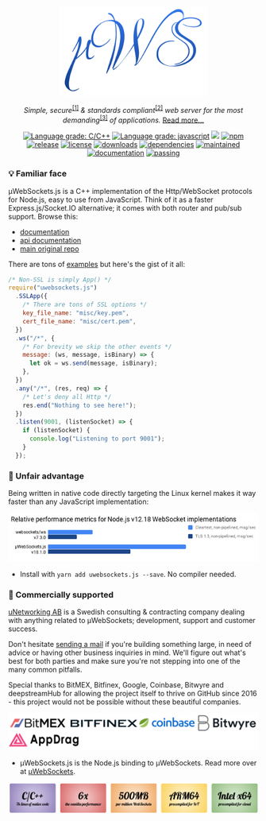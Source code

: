 <div style="text-align: center;">
  <img src="https://github.com/Prozi/uwebsockets.js/raw/master/misc/logo-flat.svg" height="180" />
  
  <br/>
  
  <i>Simple, secure</i><sup><a href="https://github.com/uNetWorking/uWebSockets/tree/master/fuzzing#fuzz-testing-of-various-parsers-and-mocked-examples">[1]</a></sup>
  <i> & standards compliant</i><sup><a href="https://unetworking.github.io/uWebSockets.js/report.pdf">[2]</a></sup>
  <i> web server for the most demanding</i><sup><a href="https://github.com/uNetWorking/uWebSockets/tree/master/benchmarks#benchmark-driven-development">[3]</a></sup>
  <i> of applications.</i> <a href="https://github.com/uNetWorking/uWebSockets/blob/master/misc/READMORE.md">Read more...</a>

<a href="https://lgtm.com/projects/g/uNetworking/uWebSockets.js/context:cpp?style=flat-square"><img alt="Language grade: C/C++" src="https://img.shields.io/lgtm/grade/cpp/g/uNetworking/uWebSockets.js.svg?logo=lgtm&logoWidth=18?style=flat-square"/></a>
<a href="https://lgtm.com/projects/g/Prozi/uwebsockets.js/context:javascript?style=flat-square"><img alt="Language grade: javascript" src="https://img.shields.io/lgtm/grade/javascript/g/Prozi/uwebsockets.js.svg?logo=lgtm&logoWidth=18?style=flat-square"/></a>
<a href="https://www.codacy.com/manual/jacekpietal/uwebsockets.js?utm_source=github.com&amp;utm_medium=referral&amp;utm_content=Prozi/uwebsockets.js&amp;utm_campaign=Badge_Grade"><img src="https://app.codacy.com/project/badge/Grade/8b80efd8b6de4fbb837cf60ddaabc78c"/></a>
<a href="https://www.npmjs.com/package/Prozi/uwebsockets.js"><img src="https://img.shields.io/npm/v/uwebsockets.js.svg?style=flat-square" alt="npm" /></a>
<a href="https://github.com/Prozi/uwebsockets.js"><img src="https://img.shields.io/github/release/Prozi/uwebsockets.js.svg?style=flat-square" alt="release" /></a>
<a href="https://github.com/Prozi/uwebsockets.js/blob/master/LICENSE"><img src="https://img.shields.io/npm/l/uwebsockets.js.svg?style=flat-square" alt="license" /></a>
<a href="https://www.npmjs.com/package/Prozi/uwebsockets.js"><img src="https://img.shields.io/npm/dt/uwebsockets.js.svg?style=flat-square" alt="downloads" /></a>
<a href="https://david-dm.org/Prozi/uwebsockets.js"><img src="https://david-dm.org/Prozi/uwebsockets.js.svg?style=flat-square" alt="dependencies" /></a>
<a href="https://github.com/Prozi/uwebsockets.js/graphs/commit-activity"><img src="https://img.shields.io/maintenance/yes/2020.svg?style=flat-square" alt="maintained" /></a>
<a href="https://onury.io/docma"><img src="https://img.shields.io/badge/docs%20by-docma-c27cf4.svg?docs%20by=docma&style=flat-square" alt="documentation" /></a>
<a href="https://circleci.com/gh/Prozi/uwebsockets.js" alt="circleci"><img src="https://circleci.com/gh/Prozi/uwebsockets.js.svg?style=shield" alt="passing" /></a>

</div>

### 💡 Familiar face

µWebSockets.js is a C++ implementation of the Http/WebSocket protocols for Node.js, easy to use from JavaScript. Think of it as a faster Express.js/Socket.IO alternative; it comes with both router and pub/sub support. Browse this:

- [documentation](https://prozi.github.io/uwebsockets.js/)
- [api documentation](https://unetworking.github.io/uWebSockets.js/generated/)
- [main original repo](https://github.com/uNetWorking/uWebSockets)

There are tons of [examples](https://github.com/uNetworking/uWebSockets.js/tree/master/examples) but here's the gist of it all:

```javascript
/* Non-SSL is simply App() */
require("uwebsockets.js")
  .SSLApp({
    /* There are tons of SSL options */
    key_file_name: "misc/key.pem",
    cert_file_name: "misc/cert.pem",
  })
  .ws("/*", {
    /* For brevity we skip the other events */
    message: (ws, message, isBinary) => {
      let ok = ws.send(message, isBinary);
    },
  })
  .any("/*", (res, req) => {
    /* Let's deny all Http */
    res.end("Nothing to see here!");
  })
  .listen(9001, (listenSocket) => {
    if (listenSocket) {
      console.log("Listening to port 9001");
    }
  });
```

### 💪 Unfair advantage

Being written in native code directly targeting the Linux kernel makes it way faster than any JavaScript implementation:

<img src="https://github.com/Prozi/uwebsockets.js/raw/master/misc/chart.png" />

- Install with `yarn add uwebsockets.js --save`. No compiler needed.

### 💼 Commercially supported

<a href="https://github.com/uNetworking">uNetworking AB</a> is a Swedish consulting & contracting company dealing with anything related to µWebSockets; development, support and customer success.

Don't hesitate <a href="mailto:alexhultman@gmail.com">sending a mail</a> if you're building something large, in need of advice or having other business inquiries in mind. We'll figure out what's best for both parties and make sure you're not stepping into one of the many common pitfalls.

Special thanks to BitMEX, Bitfinex, Google, Coinbase, Bitwyre and deepstreamHub for allowing the project itself to thrive on GitHub since 2016 - this project would not be possible without these beautiful companies.

<img src="https://github.com/uNetworking/uWebSockets/raw/master/misc/2018.png" />

- µWebSockets.js is the Node.js binding to µWebSockets. Read more over at [µWebSockets](https://github.com/uNetWorking/uWebsockets/blob/master/misc/READMORE.md).

<img src="https://github.com/Prozi/uwebsockets.js/raw/master/misc/features_strip.png" />
